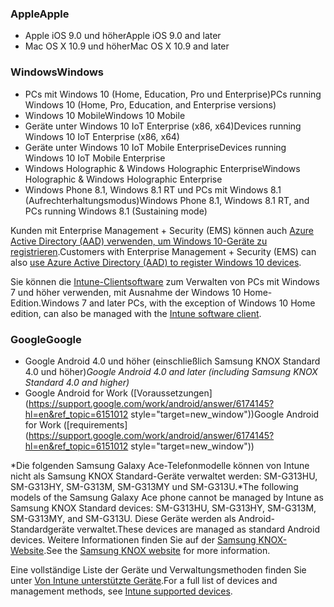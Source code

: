 

### <a name="apple"></a><span data-ttu-id="5cdd5-101">Apple</span><span class="sxs-lookup"><span data-stu-id="5cdd5-101">Apple</span></span>
  - <span data-ttu-id="5cdd5-102">Apple iOS 9.0 und höher</span><span class="sxs-lookup"><span data-stu-id="5cdd5-102">Apple iOS 9.0 and later</span></span>
  - <span data-ttu-id="5cdd5-103">Mac OS X 10.9 und höher</span><span class="sxs-lookup"><span data-stu-id="5cdd5-103">Mac OS X 10.9 and later</span></span>

### <a name="windows"></a><span data-ttu-id="5cdd5-104">Windows</span><span class="sxs-lookup"><span data-stu-id="5cdd5-104">Windows</span></span>
  - <span data-ttu-id="5cdd5-105">PCs mit Windows 10 (Home, Education, Pro und Enterprise)</span><span class="sxs-lookup"><span data-stu-id="5cdd5-105">PCs running Windows 10 (Home, Pro, Education, and Enterprise versions)</span></span>
  - <span data-ttu-id="5cdd5-106">Windows 10 Mobile</span><span class="sxs-lookup"><span data-stu-id="5cdd5-106">Windows 10 Mobile</span></span>
  - <span data-ttu-id="5cdd5-107">Geräte unter Windows 10 IoT Enterprise (x86, x64)</span><span class="sxs-lookup"><span data-stu-id="5cdd5-107">Devices running Windows 10 IoT Enterprise (x86, x64)</span></span>
  - <span data-ttu-id="5cdd5-108">Geräte unter Windows 10 IoT Mobile Enterprise</span><span class="sxs-lookup"><span data-stu-id="5cdd5-108">Devices running Windows 10 IoT Mobile Enterprise</span></span>
  - <span data-ttu-id="5cdd5-109">Windows Holographic &amp; Windows Holographic Enterprise</span><span class="sxs-lookup"><span data-stu-id="5cdd5-109">Windows Holographic &amp; Windows Holographic Enterprise</span></span>
  - <span data-ttu-id="5cdd5-110">Windows Phone 8.1, Windows 8.1 RT und PCs mit Windows 8.1 (Aufrechterhaltungsmodus)</span><span class="sxs-lookup"><span data-stu-id="5cdd5-110">Windows Phone 8.1, Windows 8.1 RT, and PCs running Windows 8.1 (Sustaining mode)</span></span>

  <span data-ttu-id="5cdd5-111">Kunden mit Enterprise Management + Security (EMS) können auch [Azure Active Directory (AAD) verwenden, um Windows 10-Geräte zu registrieren](/intune-classic/deploy-use/set-up-windows-device-management-with-microsoft-intune#azure-active-directory-enrollment).</span><span class="sxs-lookup"><span data-stu-id="5cdd5-111">Customers with Enterprise Management + Security  (EMS) can also [use Azure Active Directory (AAD) to register Windows 10 devices](/intune-classic/deploy-use/set-up-windows-device-management-with-microsoft-intune#azure-active-directory-enrollment).</span></span>

  <span data-ttu-id="5cdd5-112">Sie können die [Intune-Clientsoftware](/intune-classic/deploy-use/manage-windows-pcs-with-microsoft-intune) zum Verwalten von PCs mit Windows 7 und höher verwenden, mit Ausnahme der Windows 10 Home-Edition.</span><span class="sxs-lookup"><span data-stu-id="5cdd5-112">Windows 7 and later PCs, with the exception of Windows 10 Home edition, can also be managed with the [Intune software client](/intune-classic/deploy-use/manage-windows-pcs-with-microsoft-intune).</span></span>

### <a name="google"></a><span data-ttu-id="5cdd5-113">Google</span><span class="sxs-lookup"><span data-stu-id="5cdd5-113">Google</span></span>
- <span data-ttu-id="5cdd5-114">Google Android 4.0 und höher (einschließlich Samsung KNOX Standard 4.0 und höher)*</span><span class="sxs-lookup"><span data-stu-id="5cdd5-114">Google Android 4.0 and later (including Samsung KNOX Standard 4.0 and higher)*</span></span>
- <span data-ttu-id="5cdd5-115">Google Android for Work ([Voraussetzungen](https://support.google.com/work/android/answer/6174145?hl=en&ref_topic=6151012 style="target=new_window"))</span><span class="sxs-lookup"><span data-stu-id="5cdd5-115">Google Android for Work ([requirements](https://support.google.com/work/android/answer/6174145?hl=en&ref_topic=6151012 style="target=new_window"))</span></span>

<span data-ttu-id="5cdd5-116">*Die folgenden Samsung Galaxy Ace-Telefonmodelle können von Intune nicht als Samsung KNOX Standard-Geräte verwaltet werden: SM-G313HU, SM-G313HY, SM-G313M, SM-G313MY und SM-G313U.</span><span class="sxs-lookup"><span data-stu-id="5cdd5-116">*The following models of the Samsung Galaxy Ace phone cannot be managed by Intune as Samsung KNOX Standard devices: SM-G313HU, SM-G313HY, SM-G313M, SM-G313MY, and SM-G313U.</span></span> <span data-ttu-id="5cdd5-117">Diese Geräte werden als Android-Standardgeräte verwaltet.</span><span class="sxs-lookup"><span data-stu-id="5cdd5-117">These devices are managed as standard Android devices.</span></span> <span data-ttu-id="5cdd5-118">Weitere Informationen finden Sie auf der [Samsung KNOX-Website](https://www.samsungknox.com/en).</span><span class="sxs-lookup"><span data-stu-id="5cdd5-118">See the [Samsung KNOX website](https://www.samsungknox.com/en) for more information.</span></span>

<span data-ttu-id="5cdd5-119">Eine vollständige Liste der Geräte und Verwaltungsmethoden finden Sie unter [Von Intune unterstützte Geräte](/intune/supported-devices-browsers#intune-supported-devices).</span><span class="sxs-lookup"><span data-stu-id="5cdd5-119">For a full list of devices and management methods, see [Intune supported devices](/intune/supported-devices-browsers#intune-supported-devices).</span></span>
